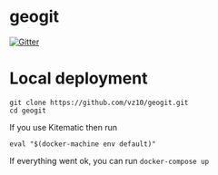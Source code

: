 # geogit

[![Gitter](https://badges.gitter.im/geolocation_git/Lobby.svg)](https://gitter.im/geolocation_git/Lobby?utm_source=badge&utm_medium=badge&utm_campaign=pr-badge&utm_content=badge)

# Local deployment

```
git clone https://github.com/vz10/geogit.git
cd geogit
```

If you use Kitematic then run
```
eval "$(docker-machine env default)"
```

If everything went ok, you can run `docker-compose up`
